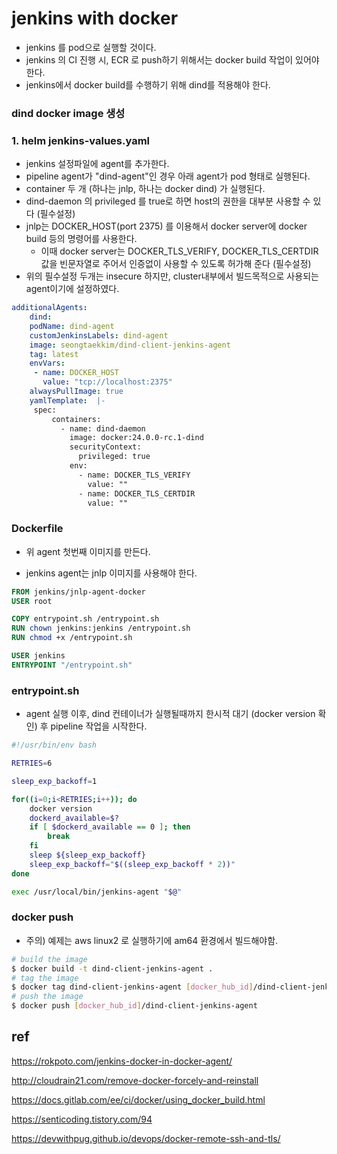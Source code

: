 # jenkins with docker



- jenkins 를 pod으로 실행할 것이다.
- jenkins 의 CI 진행 시, ECR 로 push하기 위해서는 docker build 작업이 있어야 한다.
- jenkins에서 docker build를 수행하기 위해 dind를 적용해야 한다.





### dind docker image 생성



### 1. helm jenkins-values.yaml

- jenkins 설정파일에 agent를 추가한다.
- pipeline agent가 "dind-agent"인 경우 아래 agent가 pod 형태로 실행된다.
- container 두 개 (하나는 jnlp, 하나는 docker dind) 가 실행된다.
- dind-daemon 의 privileged 를 true로 하면 host의 권한을 대부분 사용할 수 있다 (필수설정)
- jnlp는 DOCKER_HOST(port 2375) 를 이용해서 docker server에 docker build 등의 명령어를 사용한다.
  - 이때 docker server는 DOCKER_TLS_VERIFY, DOCKER_TLS_CERTDIR 값을 빈문자열로 주어서 인증없이 사용할 수 있도록 허가해 준다 (필수설정)
- 위의 필수설정 두개는 insecure 하지만, cluster내부에서 빌드목적으로 사용되는 agent이기에 설정하였다.

~~~yaml
additionalAgents:
	dind:
    podName: dind-agent
    customJenkinsLabels: dind-agent
    image: seongtaekkim/dind-client-jenkins-agent
    tag: latest
    envVars:
     - name: DOCKER_HOST
       value: "tcp://localhost:2375"
    alwaysPullImage: true
    yamlTemplate:  |-  
     spec: 
         containers:
           - name: dind-daemon
             image: docker:24.0.0-rc.1-dind
             securityContext: 
               privileged: true
             env: 
               - name: DOCKER_TLS_VERIFY
                 value: ""
               - name: DOCKER_TLS_CERTDIR
                 value: ""
~~~





### Dockerfile

- 위 agent 첫번째 이미지를 만든다.

- jenkins agent는 jnlp 이미지를 사용해야 한다.

~~~dockerfile
FROM jenkins/jnlp-agent-docker
USER root

COPY entrypoint.sh /entrypoint.sh
RUN chown jenkins:jenkins /entrypoint.sh
RUN chmod +x /entrypoint.sh

USER jenkins
ENTRYPOINT "/entrypoint.sh"
~~~

### entrypoint.sh

- agent 실행 이후, dind 컨테이너가 실행될때까지 한시적 대기 (docker version 확인) 후 pipeline 작업을 시작한다.

~~~sh
#!/usr/bin/env bash

RETRIES=6

sleep_exp_backoff=1

for((i=0;i<RETRIES;i++)); do
    docker version
    dockerd_available=$?
    if [ $dockerd_available == 0 ]; then
        break
    fi
    sleep ${sleep_exp_backoff}
    sleep_exp_backoff="$((sleep_exp_backoff * 2))"
done

exec /usr/local/bin/jenkins-agent "$@"
~~~

### docker push

- 주의) 예제는 aws linux2 로 실행하기에 am64 환경에서 빌드해야함.

~~~sh
# build the image
$ docker build -t dind-client-jenkins-agent .
# tag the image
$ docker tag dind-client-jenkins-agent [docker_hub_id]/dind-client-jenkins-agent
# push the image
$ docker push [docker_hub_id]/dind-client-jenkins-agent
~~~







## ref

https://rokpoto.com/jenkins-docker-in-docker-agent/

http://cloudrain21.com/remove-docker-forcely-and-reinstall

https://docs.gitlab.com/ee/ci/docker/using_docker_build.html

https://senticoding.tistory.com/94

https://devwithpug.github.io/devops/docker-remote-ssh-and-tls/

















